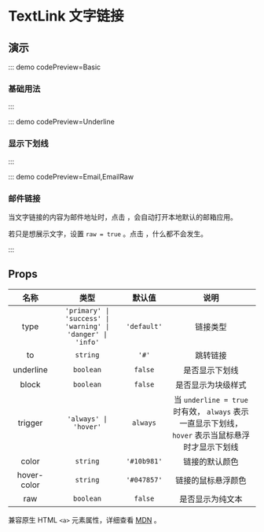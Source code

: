 <script setup>
import Basic from '@/text-link/demos/DemoBasic.vue'
import Underline from '@/text-link/demos/DemoUnderline.vue'
import Email from '@/text-link/demos/DemoEmail.vue'
import EmailRaw from '@/text-link/demos/DemoEmailRaw.vue'
</script>

# TextLink 文字链接

## 演示

::: demo codePreview=Basic

### 基础用法

<Basic />
:::

::: demo codePreview=Underline

### 显示下划线

<Underline />
:::

::: demo codePreview=Email,EmailRaw

### 邮件链接

当文字链接的内容为邮件地址时，点击 <Email /> ，会自动打开本地默认的邮箱应用。

若只是想展示文字，设置 `raw = true` 。点击 <EmailRaw /> ，什么都不会发生。

:::

## Props

|    名称     |                            类型                             |   默认值    |                                               说明                                                |
| :---------: | :---------------------------------------------------------: | :---------: | :-----------------------------------------------------------------------------------------------: |
|    type     | `'primary' \| 'success' \| 'warning' \| 'danger' \| 'info'` | `'default'` |                                             链接类型                                              |
|     to      |                          `string`                           |    `'#'`    |                                             跳转链接                                              |
|  underline  |                          `boolean`                          |   `false`   |                                          是否显示下划线                                           |
|    block    |                          `boolean`                          |   `false`   |                                        是否显示为块级样式                                         |
|   trigger   |                    `'always' \| 'hover'`                    |  `always`   | 当 `underline = true` 时有效， `always` 表示一直显示下划线， `hover` 表示当鼠标悬浮时才显示下划线 |
|    color    |                          `string`                           | `'#10b981'` |                                          链接的默认颜色                                           |
| hover-color |                          `string`                           | `'#047857'` |                                        链接的鼠标悬浮颜色                                         |
|     raw     |                          `boolean`                          |   `false`   |                                         是否显示为纯文本                                          |

兼容原生 HTML `<a>` 元素属性，详细查看 [MDN](https://developer.mozilla.org/zh-CN/docs/Web/HTML/Element/a) 。
